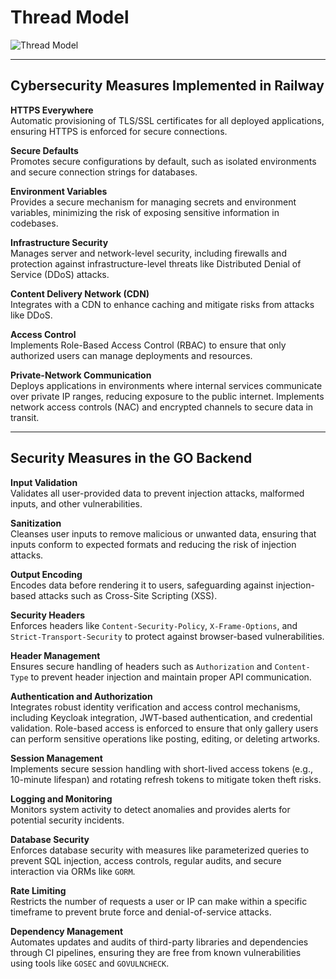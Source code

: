 # **Thread Model**

![Thread Model](https://github.com/user-attachments/assets/48a9a72c-fe28-4e86-8166-88595280a2b8)

---

## **Cybersecurity Measures Implemented in Railway**

**HTTPS Everywhere**  
Automatic provisioning of TLS/SSL certificates for all deployed applications, ensuring HTTPS is enforced for secure connections.

**Secure Defaults**  
Promotes secure configurations by default, such as isolated environments and secure connection strings for databases.

**Environment Variables**  
Provides a secure mechanism for managing secrets and environment variables, minimizing the risk of exposing sensitive information in codebases.

**Infrastructure Security**  
Manages server and network-level security, including firewalls and protection against infrastructure-level threats like Distributed Denial of Service (DDoS) attacks.

**Content Delivery Network (CDN)**  
Integrates with a CDN to enhance caching and mitigate risks from attacks like DDoS.

**Access Control**  
Implements Role-Based Access Control (RBAC) to ensure that only authorized users can manage deployments and resources.

**Private-Network Communication**  
Deploys applications in environments where internal services communicate over private IP ranges, reducing exposure to the public internet. Implements network access controls (NAC) and encrypted channels to secure data in transit.

---

## **Security Measures in the GO Backend**

**Input Validation**  
Validates all user-provided data to prevent injection attacks, malformed inputs, and other vulnerabilities.

**Sanitization**  
Cleanses user inputs to remove malicious or unwanted data, ensuring that inputs conform to expected formats and reducing the risk of injection attacks.

**Output Encoding**  
Encodes data before rendering it to users, safeguarding against injection-based attacks such as Cross-Site Scripting (XSS).

**Security Headers**  
Enforces headers like `Content-Security-Policy`, `X-Frame-Options`, and `Strict-Transport-Security` to protect against browser-based vulnerabilities.

**Header Management**  
Ensures secure handling of headers such as `Authorization` and `Content-Type` to prevent header injection and maintain proper API communication.

**Authentication and Authorization**  
Integrates robust identity verification and access control mechanisms, including Keycloak integration, JWT-based authentication, and credential validation. Role-based access is enforced to ensure that only gallery users can perform sensitive operations like posting, editing, or deleting artworks.

**Session Management**  
Implements secure session handling with short-lived access tokens (e.g., 10-minute lifespan) and rotating refresh tokens to mitigate token theft risks.

**Logging and Monitoring**  
Monitors system activity to detect anomalies and provides alerts for potential security incidents.

**Database Security**  
Enforces database security with measures like parameterized queries to prevent SQL injection, access controls, regular audits, and secure interaction via ORMs like `GORM`.

**Rate Limiting**  
Restricts the number of requests a user or IP can make within a specific timeframe to prevent brute force and denial-of-service attacks.

**Dependency Management**  
Automates updates and audits of third-party libraries and dependencies through CI pipelines, ensuring they are free from known vulnerabilities using tools like `GOSEC` and `GOVULNCHECK`.

